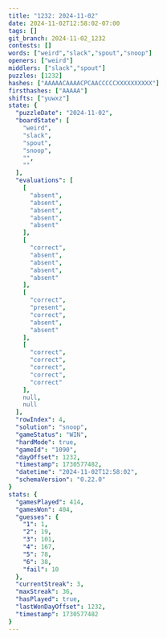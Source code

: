 ```yaml
---
title: "1232: 2024-11-02"
date: 2024-11-02T12:58:02-07:00
tags: []
git_branch: 2024-11-02_1232
contests: []
words: ["weird","slack","spout","snoop"]
openers: ["weird"]
middlers: ["slack","spout"]
puzzles: [1232]
hashes: ["AAAAACAAAACPCAACCCCCXXXXXXXXXX"]
firsthashes: ["AAAAA"]
shifts: ["yuwxz"]
state: {
  "puzzleDate": "2024-11-02",
  "boardState": [
    "weird",
    "slack",
    "spout",
    "snoop",
    "",
    ""
  ],
  "evaluations": [
    [
      "absent",
      "absent",
      "absent",
      "absent",
      "absent"
    ],
    [
      "correct",
      "absent",
      "absent",
      "absent",
      "absent"
    ],
    [
      "correct",
      "present",
      "correct",
      "absent",
      "absent"
    ],
    [
      "correct",
      "correct",
      "correct",
      "correct",
      "correct"
    ],
    null,
    null
  ],
  "rowIndex": 4,
  "solution": "snoop",
  "gameStatus": "WIN",
  "hardMode": true,
  "gameId": "1090",
  "dayOffset": 1232,
  "timestamp": 1730577482,
  "datetime": "2024-11-02T12:58:02",
  "schemaVersion": "0.22.0"
}
stats: {
  "gamesPlayed": 414,
  "gamesWon": 404,
  "guesses": {
    "1": 1,
    "2": 19,
    "3": 101,
    "4": 167,
    "5": 78,
    "6": 38,
    "fail": 10
  },
  "currentStreak": 3,
  "maxStreak": 36,
  "hasPlayed": true,
  "lastWonDayOffset": 1232,
  "timestamp": 1730577482
}
---
```

<!-- more -->
